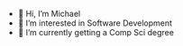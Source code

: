 - 👋 Hi, I’m Michael
- 👀 I’m interested in Software Development
- 🌱 I’m currently getting a Comp Sci degree

<!---
malsobrook/malsobrook is a ✨ special ✨ repository because its `README.md` (this file) appears on your GitHub profile.
You can click the Preview link to take a look at your changes.
--->
